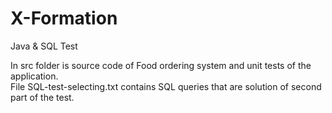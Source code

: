 # X-Formation
Java &amp; SQL Test

In src folder is source code of Food ordering system and unit tests of the application. <br />
File SQL-test-selecting.txt contains SQL queries that are solution of second part of the test.
